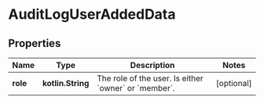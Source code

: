 
# AuditLogUserAddedData

## Properties
| Name | Type | Description | Notes |
| ------------ | ------------- | ------------- | ------------- |
| **role** | **kotlin.String** | The role of the user. Is either &#x60;owner&#x60; or &#x60;member&#x60;. |  [optional] |



